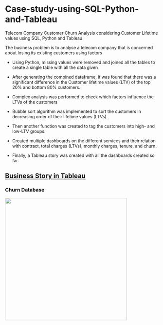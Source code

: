 # Case-study-using-SQL-Python-and-Tableau
Telecom Company Customer Churn Analysis considering Customer Lifetime values using SQL, Python and Tableau


The business problem is to analyse a telecom company that is concerned about losing its existing customers using factors

-   Using Python, missing values were removed and joined all the tables to create a single table with all the data given
-   After generating the combined dataframe, it was found that there was a significant difference in the Customer lifetime values (LTV) of the top 20% and bottom 80% customers.
-   Complex analysis was performed to check which factors influence the LTVs of the customers

-   Bubble sort algorithm was implemented to sort the customers in decreasing order of their lifetime values (LTVs).
-   Then another function was created to tag the customers into high- and low-LTV groups.

-   Created multiple dashboards on the different services and their relation with contract, total charges (LTVs), monthly charges, tenure, and churn.
-   Finally, a Tableau story was created with all the dashboards created so far.


## [Business Story in Tableau](https://paavan-showri.github.io/Case-study-using-SQL-Python-and-Tableau/)


<h3>Churn Database</h3>

<img src="https://user-images.githubusercontent.com/118935216/219642009-d114ea75-00ab-41b3-9971-c563b4dbd4b8.jpg" height="400">

